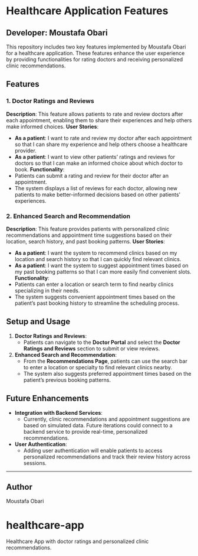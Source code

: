 # Healthcare Application Features

## Developer: Moustafa Obari

This repository includes two key features implemented by Moustafa Obari for a healthcare application. These features enhance the user experience by providing functionalities for rating doctors and receiving personalized clinic recommendations.

## Features
### 1. Doctor Ratings and Reviews
**Description**: 
This feature allows patients to rate and review doctors after each appointment, enabling them to share their experiences and help others make informed choices.
**User Stories**:
- **As a patient**: I want to rate and review my doctor after each appointment so that I can share my experience and help others choose a healthcare provider.
- **As a patient**: I want to view other patients’ ratings and reviews for doctors so that I can make an informed choice about which doctor to book.
**Functionality**:
- Patients can submit a rating and review for their doctor after an appointment.
- The system displays a list of reviews for each doctor, allowing new patients to make better-informed decisions based on other patients' experiences.
### 2. Enhanced Search and Recommendation
**Description**:
This feature provides patients with personalized clinic recommendations and appointment time suggestions based on their location, search history, and past booking patterns.
**User Stories**:
- **As a patient**: I want the system to recommend clinics based on my location and search history so that I can quickly find relevant clinics.
- **As a patient**: I want the system to suggest appointment times based on my past booking patterns so that I can more easily find convenient slots.
**Functionality**:
- Patients can enter a location or search term to find nearby clinics specializing in their needs.
- The system suggests convenient appointment times based on the patient’s past booking history to streamline the scheduling process.
## Setup and Usage
1. **Doctor Ratings and Reviews**:
   - Patients can navigate to the **Doctor Portal** and select the **Doctor Ratings and Reviews** section to submit or view reviews.
2. **Enhanced Search and Recommendation**:
   - From the **Recommendations Page**, patients can use the search bar to enter a location or specialty to find relevant clinics nearby.
   - The system also suggests preferred appointment times based on the patient’s previous booking patterns.
## Future Enhancements
- **Integration with Backend Services**: 
   - Currently, clinic recommendations and appointment suggestions are based on simulated data. Future iterations could connect to a backend service to provide real-time, personalized recommendations.
- **User Authentication**:
   - Adding user authentication will enable patients to access personalized recommendations and track their review history across sessions.

---

## Author

Moustafa Obari
# healthcare-app
Healthcare App with doctor ratings and personalized clinic recommendations.
